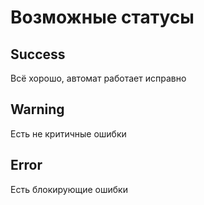 # Возможные статусы
## Success
Всё хорошо, автомат работает исправно
## Warning
Есть не критичные ошибки
## Error
Есть блокирующие ошибки